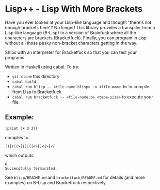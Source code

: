 # Lisp++ - Lisp With More Brackets

Have you ever looked at your Lisp-like language and thought "there's not enough brackets here"? No longer! This library provides a transpiler from a Lisp-like language (B-Lisp) to a version of Brainfuck where all the characters are brackets (Bracketfuck). Finally, you can program in Lisp without all those pesky non-bracket characters getting in the way.

Ships with an interpreter for Bracketfuck so that you can test your programs.

Written in Haskell using cabal. To try:
- `git clone` this directory
- `cabal build`
- `cabal run blisp -- <file-name.blisp> -o <file-name.b>` to compile from Lisp to Bracketfuck
- `cabal run bracketfuck -- <file-name.b> <tape-size>` to execute your file.

## Example:
```
(print (+ 3 3))
```

compiles to:

```
[)](((>[)](((<>[)<(>]<{
```

which outputs:

```
6
Successfully terminated.
```

See `blisp/README.md` and `bracketfuck/README.md` for details (and more examples) on B-Lisp and Bracketfuck respectively.